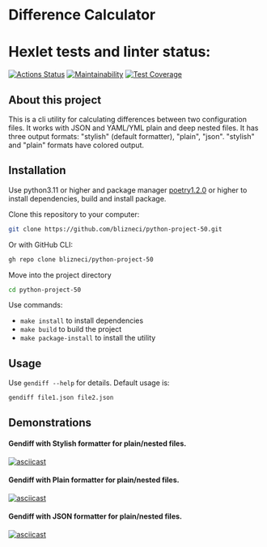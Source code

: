 # Difference Calculator

# Hexlet tests and linter status:
[![Actions Status](https://github.com/blizneci/python-project-50/workflows/hexlet-check/badge.svg)](https://github.com/blizneci/python-project-50/actions) [![Maintainability](https://api.codeclimate.com/v1/badges/c324c2fd290ab3649de0/maintainability)](https://codeclimate.com/github/blizneci/python-project-50/maintainability) [![Test Coverage](https://api.codeclimate.com/v1/badges/c324c2fd290ab3649de0/test_coverage)](https://codeclimate.com/github/blizneci/python-project-50/test_coverage)

## About this project

This is a cli utility for calculating differences between two configuration files.
It works with JSON and YAML/YML plain and deep nested files.
It has three output formats: "stylish" (default formatter), "plain", "json".
"stylish" and "plain" formats have colored output.

## Installation

Use python3.11 or higher and package manager [poetry1.2.0](https://python-poetry.org/docs/)
or higher to install dependencies, build and install package.

Clone this repository to your computer:
```bash
git clone https://github.com/blizneci/python-project-50.git
```
Or with GitHub CLI:
```bash
gh repo clone blizneci/python-project-50
```
Move into the project directory 
```bash
cd python-project-50
```
Use commands:
- ```make install``` to install dependencies
- ```make build``` to build the project
- ```make package-install``` to install the utility

## Usage

Use `gendiff --help` for details.
Default usage is:
```bash
gendiff file1.json file2.json
```

## Demonstrations

#### Gendiff with Stylish formatter for plain/nested files.
[![asciicast](https://asciinema.org/a/8nDbKZf8sqe6DUopXZhoOpqeW.svg)](https://asciinema.org/a/8nDbKZf8sqe6DUopXZhoOpqeW)

#### Gendiff with Plain formatter for plain/nested files.
[![asciicast](https://asciinema.org/a/9nnTdF8CYnjd2sDYFK2JUlaUi.svg)](https://asciinema.org/a/9nnTdF8CYnjd2sDYFK2JUlaUi)

#### Gendiff with JSON formatter for plain/nested files.
[![asciicast](https://asciinema.org/a/asMoMsrErA27mgzpghuHZyRRZ.svg)](https://asciinema.org/a/asMoMsrErA27mgzpghuHZyRRZ)

